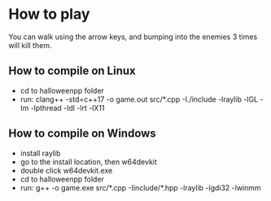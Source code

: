 # How to play
You can walk using the arrow keys, and bumping into the enemies 3 times will kill them.

## How to compile on Linux
- cd to halloweenpp folder
- run: clang++ -std=c++17 -o game.out src/*.cpp -I./include -lraylib -lGL -lm -lpthread -ldl -lrt -lX11

## How to compile on Windows
- install raylib
- go to the install location, then w64devkit
- double click w64devkit.exe
- cd to halloweenpp folder
- run: g++ -o game.exe src/\*.cpp -Iinclude/\*.hpp -lraylib -lgdi32 -lwinmm
